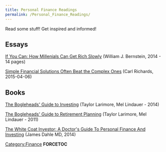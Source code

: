 ```yaml
---
title: Personal Finance Readings
permalink: /Personal_Finance_Readings/
---
```


Read some stuff! Get inspired and informed!

Essays
------

[If You Can: How Millenials Can Get Rich Slowly](http://www.etf.com/docs/IfYouCan.pdf) (William J. Bernstein, 2014 - 14 pages)

[Simple Financial Solutions Often Beat the Complex Ones](http://www.nytimes.com/2015/04/06/your-money/simple-financial-solutions-often-beat-the-complex-ones.html) (Carl Richards, 2015-04-06)

Books
-----

[The Bogleheads' Guide to Investing](http://www.amazon.com/Bogleheads-Guide-Investing-Taylor-Larimore/dp/1118921283/) (Taylor Larimore, Mel Lindauer - 2014)

[The Bogleheads' Guide to Retirement Planning](http://www.amazon.com/Bogleheads-Guide-Retirement-Planning/dp/0470919019/) (Taylor Larimore, Mel Lindauer - 2011)

[The White Coat Investor: A Doctor's Guide To Personal Finance And Investing](http://www.amazon.com/White-Coat-Investor-Personal-Investing/dp/0991433106/) (James Dahle MD, 2014)

[Category:Finance](/Category:Finance "wikilink") __FORCETOC__